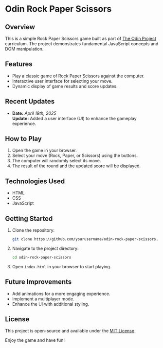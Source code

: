# Odin Rock Paper Scissors

## Overview

This is a simple Rock Paper Scissors game built as part of [The Odin Project](https://www.theodinproject.com/) curriculum. The project demonstrates fundamental JavaScript concepts and DOM manipulation.

## Features

- Play a classic game of Rock Paper Scissors against the computer.
- Interactive user interface for selecting your move.
- Dynamic display of game results and score updates.

## Recent Updates

- **Date:** _April 19th, 2025_  
    **Update:** Added a user interface (UI) to enhance the gameplay experience.

## How to Play

1. Open the game in your browser.
2. Select your move (Rock, Paper, or Scissors) using the buttons.
3. The computer will randomly select its move.
4. The result of the round and the updated score will be displayed.

## Technologies Used

- HTML
- CSS
- JavaScript

## Getting Started

1. Clone the repository:
     ```bash
     git clone https://github.com/yourusername/odin-rock-paper-scissors.git
     ```
2. Navigate to the project directory:
     ```bash
     cd odin-rock-paper-scissors
     ```
3. Open `index.html` in your browser to start playing.

## Future Improvements

- Add animations for a more engaging experience.
- Implement a multiplayer mode.
- Enhance the UI with additional styling.

## License

This project is open-source and available under the [MIT License](LICENSE).

Enjoy the game and have fun!